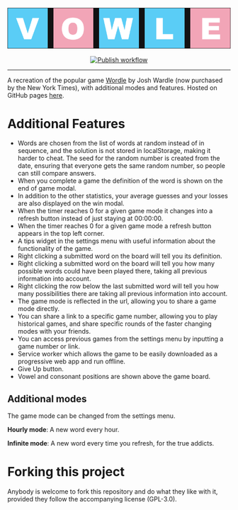 ![Vowle](https://raw.githubusercontent.com/gazj/vowle/main/public/img/banner.png)
<div align="center">
  <a href="https://gazj.github.io/vowle/" ><img src="https://github.com/gazj/vowle/workflows/Publish/badge.svg?branch=main" alt="Publish workflow"/></a>
  <!-- <img src="https://img.shields.io/github/package-json/v/MikhaD/wordle" alt="GitHub package.json version" /> -->
</div>

---
A recreation of the popular game [Wordle](https://www.nytimes.com/games/wordle/) by Josh Wardle (now purchased by the New York Times), with additional modes and features.
Hosted on GitHub pages [here](https://gazj.github.io/wordle/).

# Additional Features
- Words are chosen from the list of words at random instead of in sequence, and the solution is not stored in localStorage, making it harder to cheat. The seed for the random number is created from the date, ensuring that everyone gets the same random number, so people can still compare answers.
- When you complete a game the definition of the word is shown on the end of game modal.
- In addition to the other statistics, your average guesses and your losses are also displayed on the win modal.
- When the timer reaches 0 for a given game mode it changes into a refresh button instead of just staying at 00:00:00.
- When the timer reaches 0 for a given game mode a refresh button appears in the top left corner.
- A tips widget in the settings menu with useful information about the functionality of the game.
- Right clicking a submitted word on the board will tell you its definition.
- Right clicking a submitted word on the board will tell you how many possible words could have been played there, taking all previous information into account.
- Right clicking the row below the last submitted word will tell you how many possibilities there are taking all previous information into account.
- The game mode is reflected in the url, allowing you to share a game mode directly.
- You can share a link to a specific game number, allowing you to play historical games, and share specific rounds of the faster changing modes with your friends.
- You can access previous games from the settings menu by inputting a game number or link.
- Service worker which allows the game to be easily downloaded as a progressive web app and run offline.
- Give Up button.
- Vowel and consonant positions are shown above the game board.

## Additional modes
The game mode can be changed from the settings menu.

**Hourly mode**: A new word every hour.

**Infinite mode**: A new word every time you refresh, for the true addicts.

# Forking this project
Anybody is welcome to fork this repository and do what they like with it, provided they follow the accompanying license (GPL-3.0).
